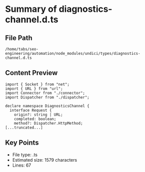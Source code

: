 # Summary of diagnostics-channel.d.ts
  
## File Path
`/home/tabs/seo-engineering/automation/node_modules/undici/types/diagnostics-channel.d.ts`

## Content Preview
```
import { Socket } from "net";
import { URL } from "url";
import Connector from "./connector";
import Dispatcher from "./dispatcher";

declare namespace DiagnosticsChannel {
  interface Request {
    origin?: string | URL;
    completed: boolean;
    method?: Dispatcher.HttpMethod;
[...truncated...]
```

## Key Points
- File type: .ts
- Estimated size: 1579 characters
- Lines: 67
